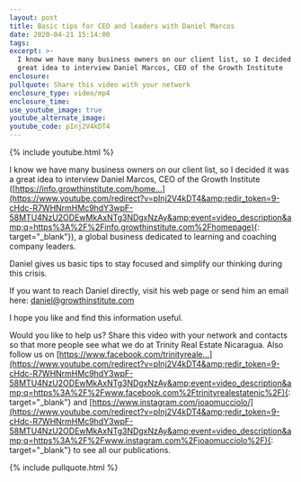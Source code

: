 ```yaml
---
layout: post
title: Basic tips for CEO and leaders with Daniel Marcos
date: 2020-04-21 15:14:00
tags:
excerpt: >-
  I know we have many business owners on our client list, so I decided it was a
  great idea to interview Daniel Marcos, CEO of the Growth Institute
enclosure:
pullquote: Share this video with your network
enclosure_type: video/mp4
enclosure_time:
use_youtube_image: true
youtube_alternate_image:
youtube_code: pInj2V4kDT4
---
```


{% include youtube.html %}

I know we have many business owners on our client list, so I decided it was a great idea to interview Daniel Marcos, CEO of the Growth Institute ([https://info.growthinstitute.com/home…](https://www.youtube.com/redirect?v=pInj2V4kDT4&amp;redir_token=9-cHdc-R7WHNrmHMc9hdY3wpF-58MTU4NzU2ODEwMkAxNTg3NDgxNzAy&amp;event=video_description&amp;q=https%3A%2F%2Finfo.growthinstitute.com%2Fhomepage){: target="_blank"}), a global business dedicated to learning and coaching company leaders.

Daniel gives us basic tips to stay focused and simplify our thinking during this crisis.

If you want to reach Daniel directly, visit his web page or send him an email here: daniel@growthinstitute.com

I hope you like and find this information useful.

Would you like to help us? Share this video with your network and contacts so that more people see what we do at Trinity Real Estate Nicaragua. Also follow us on [https://www.facebook.com/trinityreale…](https://www.youtube.com/redirect?v=pInj2V4kDT4&amp;redir_token=9-cHdc-R7WHNrmHMc9hdY3wpF-58MTU4NzU2ODEwMkAxNTg3NDgxNzAy&amp;event=video_description&amp;q=https%3A%2F%2Fwww.facebook.com%2Ftrinityrealestatenic%2F){: target="_blank"} and [https://www.instagram.com/joaomucciolo/](https://www.youtube.com/redirect?v=pInj2V4kDT4&amp;redir_token=9-cHdc-R7WHNrmHMc9hdY3wpF-58MTU4NzU2ODEwMkAxNTg3NDgxNzAy&amp;event=video_description&amp;q=https%3A%2F%2Fwww.instagram.com%2Fjoaomucciolo%2F){: target="_blank"} to see all our publications.

{% include pullquote.html %}